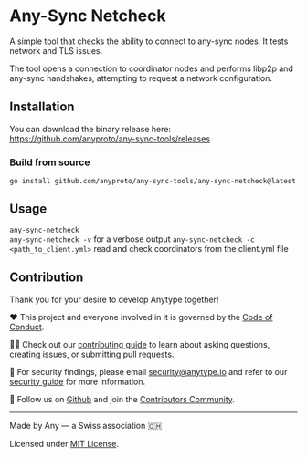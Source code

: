 # Any-Sync Netcheck

A simple tool that checks the ability to connect to any-sync nodes. 
It tests network and TLS issues.

The tool opens a connection to coordinator nodes and performs libp2p and any-sync handshakes, attempting to request a network configuration.

## Installation
You can download the binary release here: https://github.com/anyproto/any-sync-tools/releases  

### Build from source   
```go install github.com/anyproto/any-sync-tools/any-sync-netcheck@latest```

## Usage
```any-sync-netcheck```  
```any-sync-netcheck -v```  for a verbose output
```any-sync-netcheck -c <path_to_client.yml>```  read and check coordinators from the client.yml file

## Contribution
Thank you for your desire to develop Anytype together!

❤️ This project and everyone involved in it is governed by the [Code of Conduct](https://github.com/anyproto/.github/blob/main/docs/CODE_OF_CONDUCT.md).

🧑‍💻 Check out our [contributing guide](https://github.com/anyproto/.github/blob/main/docs/CONTRIBUTING.md) to learn about asking questions, creating issues, or submitting pull requests.

🫢 For security findings, please email [security@anytype.io](mailto:security@anytype.io) and refer to our [security guide](https://github.com/anyproto/.github/blob/main/docs/SECURITY.md) for more information.

🤝 Follow us on [Github](https://github.com/anyproto) and join the [Contributors Community](https://github.com/orgs/anyproto/discussions).

---
Made by Any — a Swiss association 🇨🇭

Licensed under [MIT License](../LICENSE).
